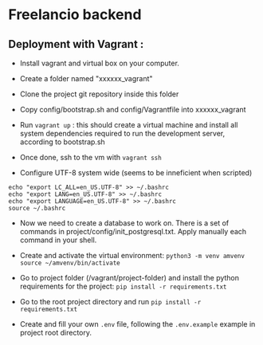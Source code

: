 # Freelancio backend

## Deployment with Vagrant :

- Install vagrant and virtual box on your computer.
- Create a folder named "xxxxxx_vagrant"
- Clone the project git repository inside this folder
- Copy config/bootstrap.sh and config/Vagrantfile into xxxxxx_vagrant
- Run `vagrant up` : this should create a virtual machine and install all system
dependencies required to run the development server, according to bootstrap.sh

- Once done, ssh to the vm with `vagrant ssh`

- Configure UTF-8 system wide (seems to be inneficient when scripted)
```
echo "export LC_ALL=en_US.UTF-8" >> ~/.bashrc
echo "export LANG=en_US.UTF-8" >> ~/.bashrc
echo "export LANGUAGE=en_US.UTF-8" >> ~/.bashrc
source ~/.bashrc
```

- Now we need to create a database to work on.
There is a set of commands in project/config/init_postgresql.txt.
Apply manually each command in your shell.

- Create and activate the virtual environment:
`python3 -m venv amvenv`
`source ~/amvenv/bin/activate`

- Go to project folder (/vagrant/project-folder) and install the python requirements for the project:
`pip install -r requirements.txt`

- Go to the root project directory and run `pip install -r requirements.txt`

- Create and fill your own `.env` file, following the `.env.example` example in project root directory.
